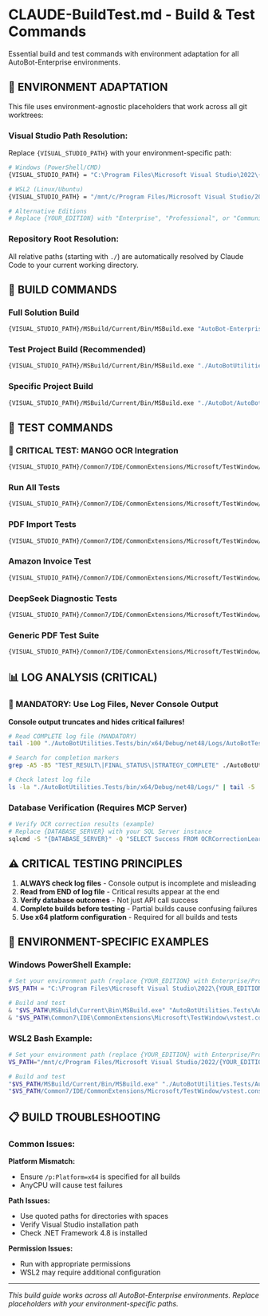 # CLAUDE-BuildTest.md - Build & Test Commands

Essential build and test commands with environment adaptation for all AutoBot-Enterprise environments.

## 🚨 **ENVIRONMENT ADAPTATION**

This file uses environment-agnostic placeholders that work across all git worktrees:

### **Visual Studio Path Resolution:**
Replace `{VISUAL_STUDIO_PATH}` with your environment-specific path:

```bash
# Windows (PowerShell/CMD)
{VISUAL_STUDIO_PATH} = "C:\Program Files\Microsoft Visual Studio\2022\{YOUR_EDITION}"

# WSL2 (Linux/Ubuntu)  
{VISUAL_STUDIO_PATH} = "/mnt/c/Program Files/Microsoft Visual Studio/2022/{YOUR_EDITION}"

# Alternative Editions
# Replace {YOUR_EDITION} with "Enterprise", "Professional", or "Community"
```

### **Repository Root Resolution:**
All relative paths (starting with `./`) are automatically resolved by Claude Code to your current working directory.

## 🔨 **BUILD COMMANDS**

### **Full Solution Build**
```bash
{VISUAL_STUDIO_PATH}/MSBuild/Current/Bin/MSBuild.exe "AutoBot-Enterprise.sln" /t:Clean,Restore,Rebuild /p:Configuration=Debug /p:Platform=x64
```

### **Test Project Build** (Recommended)
```bash
{VISUAL_STUDIO_PATH}/MSBuild/Current/Bin/MSBuild.exe "./AutoBotUtilities.Tests/AutoBotUtilities.Tests.csproj" /t:Rebuild /p:Configuration=Debug /p:Platform=x64
```

### **Specific Project Build**
```bash
{VISUAL_STUDIO_PATH}/MSBuild/Current/Bin/MSBuild.exe "./AutoBot/AutoBotUtilities.csproj" /t:Rebuild /p:Configuration=Debug /p:Platform=x64
```

## 🧪 **TEST COMMANDS**

### **🎯 CRITICAL TEST: MANGO OCR Integration**
```bash
{VISUAL_STUDIO_PATH}/Common7/IDE/CommonExtensions/Microsoft/TestWindow/vstest.console.exe "./AutoBotUtilities.Tests/bin/x64/Debug/net48/AutoBotUtilities.Tests.dll" /TestCaseFilter:"FullyQualifiedName=AutoBotUtilities.Tests.PDFImportTests.CanImportMango03152025TotalAmount_AfterLearning" "/Logger:console;verbosity=detailed"
```

### **Run All Tests**
```bash
{VISUAL_STUDIO_PATH}/Common7/IDE/CommonExtensions/Microsoft/TestWindow/vstest.console.exe "./AutoBotUtilities.Tests/bin/x64/Debug/net48/AutoBotUtilities.Tests.dll" "/Logger:console;verbosity=detailed"
```

### **PDF Import Tests**
```bash
{VISUAL_STUDIO_PATH}/Common7/IDE/CommonExtensions/Microsoft/TestWindow/vstest.console.exe "./AutoBotUtilities.Tests/bin/x64/Debug/net48/AutoBotUtilities.Tests.dll" /TestCaseFilter:"FullyQualifiedName~PDFImportTests" "/Logger:console;verbosity=detailed"
```

### **Amazon Invoice Test**
```bash
{VISUAL_STUDIO_PATH}/Common7/IDE/CommonExtensions/Microsoft/TestWindow/vstest.console.exe "./AutoBotUtilities.Tests/bin/x64/Debug/net48/AutoBotUtilities.Tests.dll" /TestCaseFilter:"FullyQualifiedName=AutoBotUtilities.Tests.PDFImportTests.CanImportAmazoncomOrder11291264431163432" "/Logger:console;verbosity=detailed"
```

### **DeepSeek Diagnostic Tests**
```bash
{VISUAL_STUDIO_PATH}/Common7/IDE/CommonExtensions/Microsoft/TestWindow/vstest.console.exe "./AutoBotUtilities.Tests/bin/x64/Debug/net48/AutoBotUtilities.Tests.dll" /TestCaseFilter:"FullyQualifiedName~DeepSeekDiagnosticTests" "/Logger:console;verbosity=detailed"
```

### **Generic PDF Test Suite**
```bash
{VISUAL_STUDIO_PATH}/Common7/IDE/CommonExtensions/Microsoft/TestWindow/vstest.console.exe "./AutoBotUtilities.Tests/bin/x64/Debug/net48/AutoBotUtilities.Tests.dll" /TestCaseFilter:"FullyQualifiedName~GenericPDFImportTest" "/Logger:console;verbosity=detailed"
```

## 📊 **LOG ANALYSIS** (CRITICAL)

### **🚨 MANDATORY: Use Log Files, Never Console Output**

**Console output truncates and hides critical failures!**

```bash
# Read COMPLETE log file (MANDATORY)
tail -100 "./AutoBotUtilities.Tests/bin/x64/Debug/net48/Logs/AutoBotTests-YYYYMMDD.log"

# Search for completion markers
grep -A5 -B5 "TEST_RESULT\|FINAL_STATUS\|STRATEGY_COMPLETE" ./AutoBotUtilities.Tests/bin/x64/Debug/net48/Logs/AutoBotTests-*.log

# Check latest log file
ls -la "./AutoBotUtilities.Tests/bin/x64/Debug/net48/Logs/" | tail -5
```

### **Database Verification** (Requires MCP Server)
```bash
# Verify OCR correction results (example)
# Replace {DATABASE_SERVER} with your SQL Server instance
sqlcmd -S "{DATABASE_SERVER}" -Q "SELECT Success FROM OCRCorrectionLearning WHERE CreatedDate >= '2025-08-01'"
```

## ⚠️ **CRITICAL TESTING PRINCIPLES**

1. **ALWAYS check log files** - Console output is incomplete and misleading
2. **Read from END of log file** - Critical results appear at the end
3. **Verify database outcomes** - Not just API call success
4. **Complete builds before testing** - Partial builds cause confusing failures
5. **Use x64 platform configuration** - Required for all builds and tests

## 🔧 **ENVIRONMENT-SPECIFIC EXAMPLES**

### **Windows PowerShell Example:**
```powershell
# Set your environment path (replace {YOUR_EDITION} with Enterprise/Professional/Community)
$VS_PATH = "C:\Program Files\Microsoft Visual Studio\2022\{YOUR_EDITION}"

# Build and test
& "$VS_PATH\MSBuild\Current\Bin\MSBuild.exe" "AutoBotUtilities.Tests\AutoBotUtilities.Tests.csproj" /t:Rebuild /p:Configuration=Debug /p:Platform=x64
& "$VS_PATH\Common7\IDE\CommonExtensions\Microsoft\TestWindow\vstest.console.exe" ".\AutoBotUtilities.Tests\bin\x64\Debug\net48\AutoBotUtilities.Tests.dll" /TestCaseFilter:"FullyQualifiedName~PDFImportTests" "/Logger:console;verbosity=detailed"
```

### **WSL2 Bash Example:**
```bash
# Set your environment path (replace {YOUR_EDITION} with Enterprise/Professional/Community)
VS_PATH="/mnt/c/Program Files/Microsoft Visual Studio/2022/{YOUR_EDITION}"

# Build and test
"$VS_PATH/MSBuild/Current/Bin/MSBuild.exe" "./AutoBotUtilities.Tests/AutoBotUtilities.Tests.csproj" /t:Rebuild /p:Configuration=Debug /p:Platform=x64
"$VS_PATH/Common7/IDE/CommonExtensions/Microsoft/TestWindow/vstest.console.exe" "./AutoBotUtilities.Tests/bin/x64/Debug/net48/AutoBotUtilities.Tests.dll" /TestCaseFilter:"FullyQualifiedName~PDFImportTests" "/Logger:console;verbosity=detailed"
```

## 📋 **BUILD TROUBLESHOOTING**

### **Common Issues:**

**Platform Mismatch:**
- Ensure `/p:Platform=x64` is specified for all builds
- AnyCPU will cause test failures

**Path Issues:**
- Use quoted paths for directories with spaces
- Verify Visual Studio installation path
- Check .NET Framework 4.8 is installed

**Permission Issues:**
- Run with appropriate permissions
- WSL2 may require additional configuration

---

*This build guide works across all AutoBot-Enterprise environments. Replace placeholders with your environment-specific paths.*